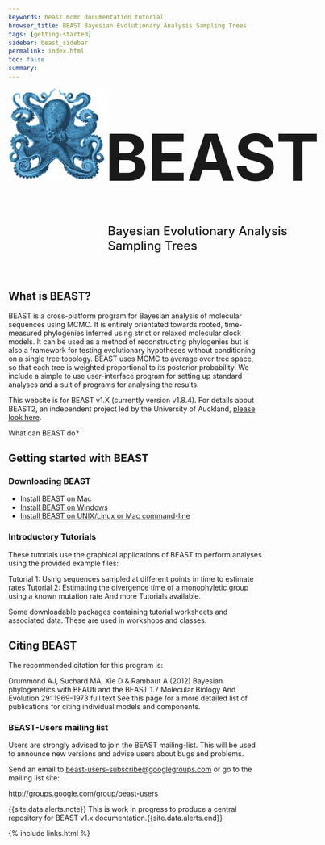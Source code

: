 ```yaml
---
keywords: beast mcmc documentation tutorial
browser_title: BEAST Bayesian Evolutionary Analysis Sampling Trees
tags: [getting-started]
sidebar: beast_sidebar
permalink: index.html
toc: false
summary: 
---
```



<div style="width: 100%; display: table;">
    <div style="display: table-row">
        <div style="display: table-cell;">
            <img style="max-width: 192px" src="images/beast-medium.png" />
        </div>
        <div style="display: table-cell;">
            <h1 style="font-size: 96pt; margin: 0px;">BEAST</h1>
            <h3 style="font-size: 18pt; font-weight: 500; padding: 20px 5px;">Bayesian Evolutionary Analysis Sampling Trees</h3>
        </div>
    </div>
</div>    

## What is BEAST?

BEAST is a cross-platform program for Bayesian analysis of molecular sequences using MCMC. It is entirely orientated towards rooted, time-measured phylogenies inferred using strict or relaxed molecular clock models. It can be used as a method of reconstructing phylogenies but is also a framework for testing evolutionary hypotheses without conditioning on a single tree topology. BEAST uses MCMC to average over tree space, so that each tree is weighted proportional to its posterior probability. We include a simple to use user-interface program for setting up standard analyses and a suit of programs for analysing the results. 

This website is for BEAST v1.X (currently version v1.8.4). For details about BEAST2, an independent project led by the University of Auckland, [please look here](http://beast2.org).

What can BEAST do?

## Getting started with BEAST

### Downloading BEAST

* [Install BEAST on Mac](install_on_mac)
* [Install BEAST on Windows](install_on_windows)
* [Install BEAST on UNIX/Linux or Mac command-line](install_on_unix)

### Introductory Tutorials

These tutorials use the graphical applications of BEAST to perform analyses using the provided example files:

Tutorial 1: Using sequences sampled at different points in time to estimate rates
Tutorial 2: Estimating the divergence time of a monophyletic group using a known mutation rate
And more Tutorials available.

Some downloadable packages containing tutorial worksheets and associated data. These are used in workshops and classes.

## Citing BEAST

The recommended citation for this program is:

Drummond AJ, Suchard MA, Xie D & Rambaut A (2012) Bayesian phylogenetics with BEAUti and the BEAST 1.7 Molecular Biology And Evolution 29: 1969-1973 full text
See this page for a more detailed list of publications for citing individual models and components.

### BEAST-Users mailing list

Users are strongly advised to join the BEAST mailing-list. This will be used to announce new versions and advise users about bugs and problems. 

Send an email to beast-users-subscribe@googlegroups.com or go to the mailing list site: 

http://groups.google.com/group/beast-users

{{site.data.alerts.note}} This is work in progress to produce a central repository for BEAST v1.x documentation.{{site.data.alerts.end}}

{% include links.html %}

